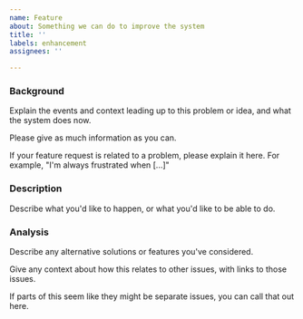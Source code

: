 ```yaml
---
name: Feature
about: Something we can do to improve the system
title: ''
labels: enhancement
assignees: ''

---
```


### Background

Explain the events and context leading up to this problem or idea, and what the system does now.

Please give as much information as you can.

If your feature request is related to a problem, please explain it here. For example, "I'm always frustrated when [...]"

### Description

Describe what you'd like to happen, or what you'd like to be able to do.

### Analysis

Describe any alternative solutions or features you've considered.

Give any context about how this relates to other issues, with links to those issues.

If parts of this seem like they might be separate issues, you can call that out here.
